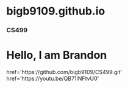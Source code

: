 # bigb9109.github.io
### CS499
<h1>Hello, I am Brandon</h1>
<a> href='https://github.com/bigb9109/CS499.git' </a> 
<a> href='https://youtu.be/QB71INFtvU0' </a>
